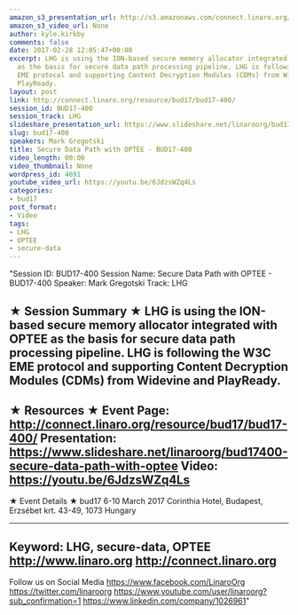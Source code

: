 ```yaml
---
amazon_s3_presentation_url: http://s3.amazonaws.com/connect.linaro.org/bud17/Presentations/BUD17-400%20-%20Secure%20Data%20Path%20with%20OPTEE.pdf
amazon_s3_video_url: None
author: kyle.kirkby
comments: false
date: 2017-02-28 12:05:47+00:00
excerpt: LHG is using the ION-based secure memory allocator integrated with OPTEE
  as the basis for secure data path processing pipeline. LHG is following the W3C
  EME protocol and supporting Content Decryption Modules (CDMs) from Widevine and
  PlayReady.
layout: post
link: http://connect.linaro.org/resource/bud17/bud17-400/
session_id: BUD17-400
session_track: LHG
slideshare_presentation_url: https://www.slideshare.net/linaroorg/bud17400-secure-data-path-with-optee
slug: bud17-400
speakers: Mark Gregotski
title: Secure Data Path with OPTEE - BUD17-400
video_length: 00:00
video_thumbnail: None
wordpress_id: 4691
youtube_video_url: https://youtu.be/6JdzsWZq4Ls
categories:
- bud17
post_format:
- Video
tags:
- LHG
- OPTEE
- secure-data
---
```


"Session ID: BUD17-400
Session Name: Secure Data Path with OPTEE - BUD17-400
Speaker: Mark Gregotski
Track: LHG


★ Session Summary ★
LHG is using the ION-based secure memory allocator integrated with OPTEE as the basis for secure data path processing pipeline. LHG is following the W3C EME protocol and supporting Content Decryption Modules (CDMs) from Widevine and PlayReady.
---------------------------------------------------
★ Resources ★
Event Page: http://connect.linaro.org/resource/bud17/bud17-400/
Presentation: https://www.slideshare.net/linaroorg/bud17400-secure-data-path-with-optee
Video: https://youtu.be/6JdzsWZq4Ls
 ---------------------------------------------------

★ Event Details ★
bud17
6-10 March 2017
Corinthia Hotel, Budapest,
Erzsébet krt. 43-49,
1073 Hungary

---------------------------------------------------
Keyword: LHG, secure-data, OPTEE
http://www.linaro.org
http://connect.linaro.org
---------------------------------------------------
Follow us on Social Media
https://www.facebook.com/LinaroOrg
https://twitter.com/linaroorg
https://www.youtube.com/user/linaroorg?sub_confirmation=1
https://www.linkedin.com/company/1026961"
